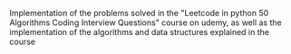 Implementation of the problems solved in the "Leetcode in python 50 Algorithms Coding Interview Questions" course on udemy, as well as the implementation of the algorithms and data structures explained in the course